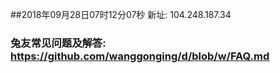 ##2018年09月28日07时12分07秒 新址: 104.248.187.34
### 兔友常见问题及解答: https://github.com/wanggonging/d/blob/w/FAQ.md
